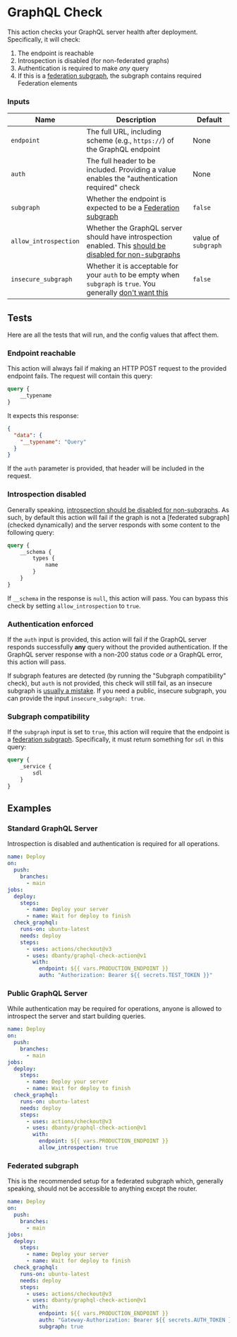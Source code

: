 # GraphQL Check

This action checks your GraphQL server health after deployment. Specifically, it will check:

1. The endpoint is reachable
2. Introspection is disabled (for non-federated graphs)
3. Authentication is required to make _any_ query
4. If this is a [federation subgraph], the subgraph contains required Federation elements

### Inputs

| Name                  | Description                                                                                                                          | Default             |
|-----------------------|--------------------------------------------------------------------------------------------------------------------------------------|---------------------|
| `endpoint`            | The full URL, including scheme (e.g., `https://`) of the GraphQL endpoint                                                            | None                |
| `auth`                | The full header to be included. Providing a value enables the "authentication required" check                                        | None                |
| `subgraph`            | Whether the endpoint is expected to be a [Federation subgraph]                                                                       | `false`             |
| `allow_introspection` | Whether the GraphQL server should have introspection enabled. This [should be disabled for non-subgraphs][introspection explanation] | value of `subgraph` |
| `insecure_subgraph`   | Whether it is acceptable for your `auth` to be empty when `subgraph` is `true`. You generally [don't want this][subgraph security]   | `false`             |

## Tests

Here are all the tests that will run, and the config values that affect them.

### Endpoint reachable

This action will always fail if making an HTTP POST request to the provided endpoint fails. The request will contain this query:

```graphql
query {
    __typename
}
```

It expects this response:

```json
{
  "data": {
    "__typename": "Query"
  }
}
```

If the `auth` parameter is provided, that header will be included in the request.

### Introspection disabled

Generally speaking, [introspection should be disabled for non-subgraphs][introspection explanation]. As such, by default this action will fail if the graph is not a [federated subgraph] (checked dynamically) and the server responds with some content to the following query:

```graphql
query {
    __schema {
        types {
            name
        }
    }
}
```

If `__schema` in the response is `null`, this action will pass. You can bypass this check by setting `allow_introspection` to `true`.

### Authentication enforced

If the `auth` input is provided, this action will fail if the GraphQL server responds successfully **any** query without the provided authentication. If the GraphQL server response with a non-200 status code _or_ a GraphQL error, this action will pass.

If subgraph features are detected (by running the "Subgraph compatibility" check), but `auth` is not provided, this check will still fail, as an insecure subgraph is [usually a mistake][subgraph security]. If you need a public, insecure subgraph, you can provide the input `insecure_subgraph: true`.

### Subgraph compatibility

If the `subgraph` input is set to `true`, this action will require that the endpoint is a [federation subgraph]. Specifically, it must return something for `sdl` in this query:

```graphql
query {
    _service {
        sdl
    }
}
```

## Examples

### Standard GraphQL Server

Introspection is disabled and authentication is required for all operations.

```yaml
name: Deploy
on:
  push:
    branches:
      - main
jobs:
  deploy:
    steps:
      - name: Deploy your server
      - name: Wait for deploy to finish
  check_graphql:
    runs-on: ubuntu-latest
    needs: deploy
    steps:
      - uses: actions/checkout@v3
      - uses: dbanty/graphql-check-action@v1
        with:
          endpoint: ${{ vars.PRODUCTION_ENDPOINT }}
          auth: "Authorization: Bearer ${{ secrets.TEST_TOKEN }}"
```

### Public GraphQL Server

While authentication may be required for operations, anyone is allowed to introspect the server and start building queries.

```yaml
name: Deploy
on:
  push:
    branches:
      - main
jobs:
  deploy:
    steps:
      - name: Deploy your server
      - name: Wait for deploy to finish
  check_graphql:
    runs-on: ubuntu-latest
    needs: deploy
    steps:
      - uses: actions/checkout@v3
      - uses: dbanty/graphql-check-action@v1
        with:
          endpoint: ${{ vars.PRODUCTION_ENDPOINT }}
          allow_introspection: true
```

### Federated subgraph

This is the recommended setup for a federated subgraph which, generally speaking, should not be accessible to anything except the router.

```yaml
name: Deploy
on:
  push:
    branches:
      - main
jobs:
  deploy:
    steps:
      - name: Deploy your server
      - name: Wait for deploy to finish
  check_graphql:
    runs-on: ubuntu-latest
    needs: deploy
    steps:
      - uses: actions/checkout@v3
      - uses: dbanty/graphql-check-action@v1
        with:
          endpoint: ${{ vars.PRODUCTION_ENDPOINT }}
          auth: "Gateway-Authorization: Bearer ${{ secrets.AUTH_TOKEN }}"
          subgraph: true
```

[federation subgraph]: https://www.apollographql.com/docs/federation/building-supergraphs/subgraphs-overview#subgraph-specific-fields
[introspection explanation]: https://www.apollographql.com/blog/graphql/security/why-you-should-disable-graphql-introspection-in-production/#what-is-it
[subgraph security]: https://www.apollographql.com/docs/technotes/TN0021-graph-security/#only-allow-the-router-to-query-subgraphs-directly
